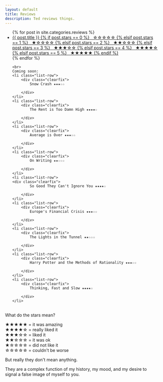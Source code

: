 ```yaml
---
layout: default
title: Reviews
description: Ted reviews things.
---
```


<ul class="no-bullets">
  {% for post in site.categories.reviews %}
    <li class="list-row">
    	<div class="clearfix">
	    	<a class="align-left list-title" href="{{ post.url }}">{{ post.title }}
	    	{% if post.stars == 0 %} &nbsp;&nbsp;☆☆☆☆☆
	    	{% elsif post.stars == 1 %} &nbsp;&nbsp;★☆☆☆☆
	    	{% elsif post.stars == 2 %} &nbsp;&nbsp;★★☆☆☆
	    	{% elsif post.stars == 3 %} &nbsp;&nbsp;★★★☆☆
	    	{% elsif post.stars == 4 %} &nbsp;&nbsp;★★★★☆
	    	{% elsif post.stars == 5 %} &nbsp;&nbsp;★★★★★
	    	{% endif %}
        </a>
	    	<!--span class="align-right list-date date"><time datetime="{{post.date|date:"%F"}}">{{post.date|date:"%d %b %Y"}}</time></span-->
    	</div>
    </li>
  {% endfor %}

    <br>
    Coming soon:
    <li class="list-row">
        <div class="clearfix">
            Snow Crash ★★★☆☆

        </div>
    </li>
    <li class="list-row">
        <div class="clearfix">
            The Rent is Too Damn High ★★★★☆

        </div>
    </li>
    <li class="list-row">
        <div class="clearfix">
            Average is Over ★★★☆☆

        </div>
    </li>
    <li class="list-row">
    	<div class="clearfix">
	    	On Writing ★★☆☆☆

    	</div>
    </li>
    <li class="list-row">
    <div class="clearfix">
	    	So Good They Can't Ignore You ★★★★☆

    	</div>
    </li>
    <li class="list-row">
    	<div class="clearfix">
	    	Europe's Financial Crisis ★★★☆☆

    	</div>
    </li>
    <li class="list-row">
    	<div class="clearfix">
	    	The Lights in the Tunnel ★★☆☆☆

    	</div>
    </li>
    <li class="list-row">
    	<div class="clearfix">
	    	Harry Potter and the Methods of Rationality ★★★☆☆

    	</div>
    </li>
    <li class="list-row">
    	<div class="clearfix">
	    	Thinking, Fast and Slow ★★★★☆

    	</div>
    </li>

</ul>


<br>
What do the stars mean?

★★★★★ = it was amazing<br>
★★★★☆ = really liked it<br>
★★★☆☆ = liked it<br>
★★☆☆☆ = it was ok<br>
★☆☆☆☆ = did not like it<br>
☆☆☆☆☆ = couldn't be worse<br>

But really they don't mean anything.

They are a complex function of my history, my mood, and my desire to signal a false image of myself to you.
